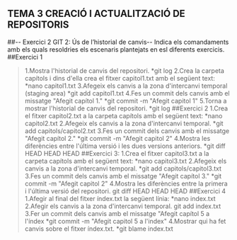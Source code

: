 TEMA 3
CREACIÓ I ACTUALITZACIÓ DE REPOSITORIS
---------------------------------------------------------
##-- Exercici 2 GIT 2: Ús de l’historial de canvis--
Indica els comandaments amb els quals resoldries els escenaris plantejats en esl diferents
exercicis.
##Exercici 1
>1.Mostra l'historial de canvis del repositori.
*git log
>2.Crea la carpeta capítols i dins d'ella crea el fitxer capitol1.txt amb el següent text:
*nano capitol1.txt
>3.Afegeix els canvis a la zona d'intercanvi temporal (staging area)
*git add capitol1.txt
>4.Fes un commit dels canvis amb el missatge "Afegit capítol 1."
*git commit -m "Afegit capitol 1"
>5.Torna a mostrar l'historial de canvis del repositori.
*git log
##Exercici 2
>1.Crea el fitxer capitol2.txt a la carpeta capítols amb el següent text:
*nano capitol2.txt
>2.Afegeix els canvis a la zona d'intercanvi temporal.
*git add capitols/capitol2.txt
>3.Fes un commit dels canvis amb el missatge "Afegit capítol 2."
*git commit -m "Afegit capitol 2"
>4.Mostra les diferències entre l'última versió i les dues versions anteriors.
*git diff HEAD HEAD HEAD
##Exercici 3:
>1.Crea el fitxer capitol3.txt a la carpeta capítols amb el següent text:
*nano capitol3.txt
>2.Afegeix els canvis a la zona d'intercanvi temporal.
*git add capitols/capitol3.txt
>3.Fes un commit dels canvis amb el missatge "Afegit capítol 3."
*git commit -m "Afegit capitol 2"
>4.Mostra les diferències entre la primera i l'última versió del repositori.
git diff HEAD HEAD HEAD
##Exercici 4
>1.Afegir al final del fitxer índex.txt la següent línia:
*nano index.txt
>2.Afegir els canvis a la zona d'intercanvi temporal.
git add index.txt
>3.Fer un commit dels canvis amb el missatge "Afegit capítol 5 a l'índex
*git commit -m "Afegit capitol 5 a l'index"
>4.Mostrar qui ha fet canvis sobre el fitxer índex.txt.
*git blame index.txt
